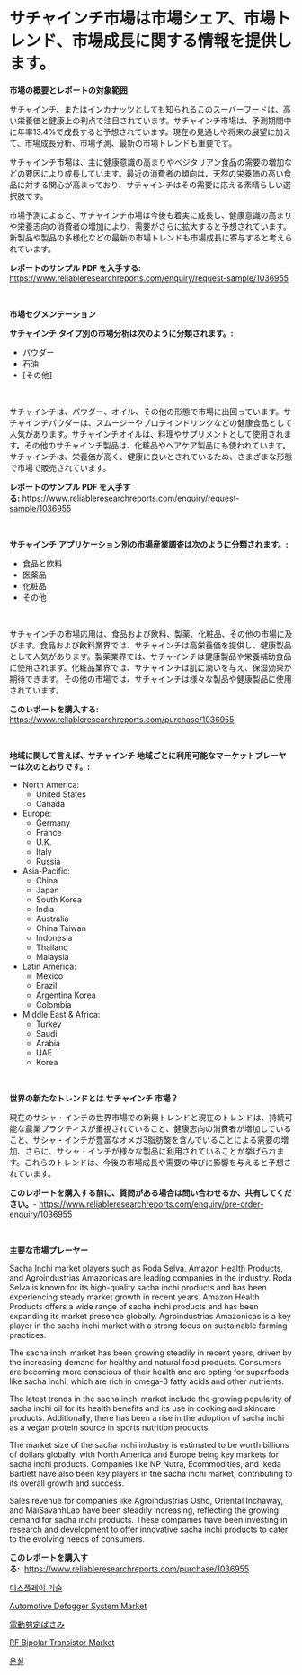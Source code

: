 <p><h1>サチャインチ市場は市場シェア、市場トレンド、市場成長に関する情報を提供します。</h1></p><p><strong>市場の概要とレポートの対象範囲</strong></p>
<p><p>サチャインチ、またはインカナッツとしても知られるこのスーパーフードは、高い栄養価と健康上の利点で注目されています。サチャインチ市場は、予測期間中に年率13.4%で成長すると予想されています。現在の見通しや将来の展望に加えて、市場成長分析、市場予測、最新の市場トレンドも重要です。</p><p>サチャインチ市場は、主に健康意識の高まりやベジタリアン食品の需要の増加などの要因により成長しています。最近の消費者の傾向は、天然の栄養価の高い食品に対する関心が高まっており、サチャインチはその需要に応える素晴らしい選択肢です。</p><p>市場予測によると、サチャインチ市場は今後も着実に成長し、健康意識の高まりや栄養志向の消費者の増加により、需要がさらに拡大すると予想されています。新製品や製品の多様化などの最新の市場トレンドも市場成長に寄与すると考えられています。</p></p>
<p><strong>レポートのサンプル PDF を入手する:</strong> <a href="https://www.reliableresearchreports.com/enquiry/request-sample/1036955">https://www.reliableresearchreports.com/enquiry/request-sample/1036955</a></p>
<p>&nbsp;</p>
<p><strong>市場セグメンテーション</strong></p>
<p><strong>サチャインチ タイプ別の市場分析は次のように分類されます。:</strong></p>
<p><ul><li>パウダー</li><li>石油</li><li>[その他]</li></ul></p>
<p>&nbsp;</p>
<p><p>サチャインチは、パウダー、オイル、その他の形態で市場に出回っています。サチャインチパウダーは、スムージーやプロテインドリンクなどの健康食品として人気があります。サチャインチオイルは、料理やサプリメントとして使用されます。その他のサチャインチ製品は、化粧品やヘアケア製品にも使われています。サチャインチは、栄養価が高く、健康に良いとされているため、さまざまな形態で市場で販売されています。</p></p>
<p><strong>レポートのサンプル PDF を入手する:</strong>&nbsp;<a href="https://www.reliableresearchreports.com/enquiry/request-sample/1036955">https://www.reliableresearchreports.com/enquiry/request-sample/1036955</a></p>
<p>&nbsp;</p>
<p><strong> サチャインチ アプリケーション別の市場産業調査は次のように分類されます。:</strong></p>
<p><ul><li>食品と飲料</li><li>医薬品</li><li>化粧品</li><li>その他</li></ul></p>
<p>&nbsp;</p>
<p><p>サチャインチの市場応用は、食品および飲料、製薬、化粧品、その他の市場に及びます。食品および飲料業界では、サチャインチは高栄養価を提供し、健康製品として人気があります。製薬業界では、サチャインチは健康製品や栄養補助食品に使用されます。化粧品業界では、サチャインチは肌に潤いを与え、保湿効果が期待できます。その他の市場では、サチャインチは様々な製品や健康製品に使用されています。</p></p>
<p><strong>このレポートを購入する:</strong>&nbsp; <a href="https://www.reliableresearchreports.com/purchase/1036955">https://www.reliableresearchreports.com/purchase/1036955</a></p>
<p>&nbsp;</p>
<p><strong>地域に関して言えば、サチャインチ 地域ごとに利用可能なマーケットプレーヤーは次のとおりです。:</strong></p>
<p><ul>
    <li>
        North America:
        <ul>
            <li>United States</li>
            <li>Canada</li>
        </ul>
    </li>
    <li>
        Europe:
        <ul>
            <li>Germany</li>
            <li>France</li>
            <li>U.K.</li>
            <li>Italy</li>
            <li>Russia</li>
        </ul>
    </li>
    <li>
        Asia-Pacific:
        <ul>
            <li>China</li>
            <li>Japan</li>
            <li>South Korea</li>
            <li>India</li>
            <li>Australia</li>
            <li>China Taiwan</li>
            <li>Indonesia</li>
            <li>Thailand</li>
            <li>Malaysia</li>
        </ul>
    </li>
    <li>
        Latin America:
        <ul>
            <li>Mexico</li>
            <li>Brazil</li>
            <li>Argentina Korea</li>
            <li>Colombia</li>
        </ul>
    </li>
    <li>
        Middle East & Africa:
        <ul>
            <li>Turkey</li>
            <li>Saudi</li>
            <li>Arabia</li>
            <li>UAE</li>
            <li>Korea</li>
        </ul>
    </li>
    </ul></p>
<p>&nbsp;</p>
<p><strong>世界の新たなトレンドとは サチャインチ 市場？</strong></p>
<p><p>現在のサシャ・インチの世界市場での新興トレンドと現在のトレンドは、持続可能な農業プラクティスが重視されていること、健康志向の消費者が増加していること、サシャ・インチが豊富なオメガ3脂肪酸を含んでいることによる需要の増加、さらに、サシャ・インチが様々な製品に利用されていることが挙げられます。これらのトレンドは、今後の市場成長や需要の伸びに影響を与えると予想されています。</p></p>
<p><strong>このレポートを購入する前に、質問がある場合は問い合わせるか、共有してください。</strong>- <a href="https://www.reliableresearchreports.com/enquiry/pre-order-enquiry/1036955">https://www.reliableresearchreports.com/enquiry/pre-order-enquiry/1036955</a></p>
<p>&nbsp;</p>
<p><strong>主要な市場プレーヤー</strong></p>
<p><p>Sacha Inchi market players such as Roda Selva, Amazon Health Products, and Agroindustrias Amazonicas are leading companies in the industry. Roda Selva is known for its high-quality sacha inchi products and has been experiencing steady market growth in recent years. Amazon Health Products offers a wide range of sacha inchi products and has been expanding its market presence globally. Agroindustrias Amazonicas is a key player in the sacha inchi market with a strong focus on sustainable farming practices.</p><p>The sacha inchi market has been growing steadily in recent years, driven by the increasing demand for healthy and natural food products. Consumers are becoming more conscious of their health and are opting for superfoods like sacha inchi, which are rich in omega-3 fatty acids and other nutrients.</p><p>The latest trends in the sacha inchi market include the growing popularity of sacha inchi oil for its health benefits and its use in cooking and skincare products. Additionally, there has been a rise in the adoption of sacha inchi as a vegan protein source in sports nutrition products.</p><p>The market size of the sacha inchi industry is estimated to be worth billions of dollars globally, with North America and Europe being key markets for sacha inchi products. Companies like NP Nutra, Ecommodities, and Ikeda Bartlett have also been key players in the sacha inchi market, contributing to its overall growth and success.</p><p>Sales revenue for companies like Agroindustrias Osho, Oriental Inchaway, and MaïSavanhLao have been steadily increasing, reflecting the growing demand for sacha inchi products. These companies have been investing in research and development to offer innovative sacha inchi products to cater to the evolving needs of consumers.</p></p>
<p><strong>このレポートを購入する:</strong>&nbsp;&nbsp;<a href="https://www.reliableresearchreports.com/purchase/1036955">https://www.reliableresearchreports.com/purchase/1036955</a></p>
<p><p><a href="https://github.com/Madalyell456456/Market-Research-Report-List-1/blob/main/742878114483.md">디스플레이 기술</a></p><p><a href="https://issuu.com/reportprime-2/docs/automotive-defogger-system-market-size-2030.pptx">Automotive Defogger System Market</a></p><p><a href="https://github.com/DonaldShaw1965/Market-Research-Report-List-1/blob/main/329893615809.md">電動剪定ばさみ</a></p><p><a href="https://github.com/mauripalmi/Market-Research-Report-List-2/blob/main/rf-bipolar-transistor-market.md">RF Bipolar Transistor Market</a></p><p><a href="https://medium.com/@kelvinfeenrey98677/%EC%98%A8%EC%8B%A4-%EC%8B%9C%EC%9E%A5-%EA%B7%9C%EB%AA%A8%EB%8A%94-%EC%84%B8%EA%B3%84-%EC%82%B0%EC%97%85%EC%97%90%EC%84%9C-%EC%B5%9C%EC%A0%81%EC%9D%98-%EB%A7%88%EC%BC%80%ED%8C%85-%EC%B1%84%EB%84%90%EC%9D%84-%EB%B3%B4%EC%97%AC%EC%A4%8D%EB%8B%88%EB%8B%A4-7c1465c4a67d">온실</a></p></p>